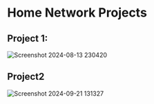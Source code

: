 # Home Network Projects

## Project 1:
![Screenshot 2024-08-13 230420](https://github.com/user-attachments/assets/a78bece7-2742-42f4-9fd1-7a53148d9484)

## Project2
![Screenshot 2024-09-21 131327](https://github.com/user-attachments/assets/ea9bc841-ef50-43cd-bace-1cff70aa928d)
